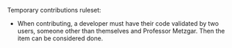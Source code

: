 Temporary contributions ruleset:

* When contributing, a developer must have their code validated by two users, someone other than themselves and Professor Metzgar.
  Then the item can be considered done.
